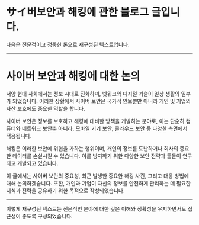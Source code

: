 # サイ버보안과 해킹에 관한 블로그 글입니다.

다음은 전문적이고 정중한 톤으로 재구성된 텍스트입니다.

---

# 사이버 보안과 해킹에 대한 논의

서양 현대 사회에서는 정보 시대로 진화하며, 넷워크와 디지털 기술이 일상 생활의 일부가 되었습니다. 이러한 상황에서 사이버 보안은 국가적 안보뿐만 아니라 개인 및 기업의 자산 보호에도 중요한 역할을 합니다.

사이버 보안은 정보를 보호하고 해킹에 대비한 방책을 개발하는 분야로, 이는 단순히 컴퓨터와 네트워크 보안뿐 아니라, 모바일 기기 보안, 클라우드 보안 등 다양한 측면에서 적용됩니다.

해킹은 이러한 보안에 위협을 가하는 행위이며, 개인의 정보를 도난하거나 회사의 중요한 데이터를 손실시킬 수 있습니다. 이를 방지하기 위한 다양한 보안 전략과 툴들이 연구되고 개발되고 있습니다.

이 글에서는 사이버 보안의 중요성, 최근 발생한 중요한 해킹 사건, 그리고 대응 방법에 대해 논의하겠습니다. 또한, 개인과 기업이 자신의 정보를 안전하게 관리하는 데 필요한 지식과 전략을 공유하기 위한 목적으로 작성되었습니다.

---

이렇게 재구성된 텍스트는 전문적인 분야에 대한 깊은 이해와 정확성을 유지하면서도 접근성이 좋도록 구성되었습니다.